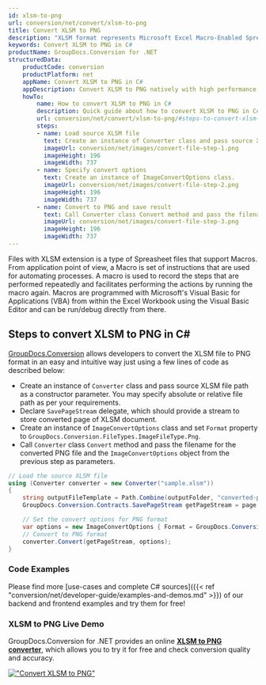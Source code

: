 ```yaml
---
id: xlsm-to-png
url: conversion/net/convert/xlsm-to-png
title: Convert XLSM to PNG
description: "XLSM format represents Microsoft Excel Macro-Enabled Spreadsheet with .xlsm extension. Learn how to convert XLSM to PNG file programmatically in C# language using GroupDocs.Conversion for .NET library."
keywords: Convert XLSM to PNG in C#
productName: GroupDocs.Conversion for .NET
structuredData:
    productCode: conversion
    productPlatform: net
    appName: Convert XLSM to PNG in C#
    appDescription: Convert XLSM to PNG natively with high performance using C# language and server side GroupDocs.Conversion for .NET APIs, without the use of any software like Microsoft or Open Office.
    howTo:
        name: How to convert XLSM to PNG in C# 
        description: Quick guide about how to convert XLSM to PNG in C# with high performance and accuracy.
        url: conversion/net/convert/xlsm-to-png/#steps-to-convert-xlsm-to-png-in-c
        steps:
        - name: Load source XLSM file 
          text: Create an instance of Converter class and pass source XLSM file path as a constructor parameter. You may specify absolute or relative file path as per your requirements. 
          imageUrl: conversion/net/images/convert-file-step-1.png
          imageHeight: 196
          imageWidth: 737
        - name: Specify convert options 
          text: Create an instance of ImageConvertOptions class.
          imageUrl: conversion/net/images/convert-file-step-2.png
          imageHeight: 196
          imageWidth: 737
        - name: Convert to PNG and save result 
          text: Call Converter class Convert method and pass the filename for the converted HTML file and the ImageConvertOptions object from the previous step as parameters.
          imageUrl: conversion/net/images/convert-file-step-3.png
          imageHeight: 196
          imageWidth: 737
---
```


Files with XLSM extension is a type of Spreasheet files that support Macros. From application point of view, a Macro is set of instructions that are used for automating processes. A macro is used to record the steps that are performed repeatedly and facilitates performing the actions by running the macro again. Macros are programmed with Microsoft's Visual Basic for Applications (VBA) from within the Excel Workbook using the Visual Basic Editor and can be run/debug directly from there.

## Steps to convert XLSM to PNG in C#

[GroupDocs.Conversion](https://products.groupdocs.com/conversion/net) allows developers to convert the XLSM file to PNG format in an easy and intuitive way just using a few lines of code as described below:

* Create an instance of `Converter` class and pass source XLSM file path as a constructor parameter. You may specify absolute or relative file path as per your requirements. 
* Declare `SavePageStream` delegate, which should provide a stream to store converted page of XLSM document.
* Create an instance of `ImageConvertOptions` class and set `Format` property to `GroupDocs.Conversion.FileTypes.ImageFileType.Png`.
* Call `Converter` class `Convert` method and pass the filename for the converted PNG file and the `ImageConvertOptions` object from the previous step as parameters.

```csharp
// Load the source XLSM file
using (Converter converter = new Converter("sample.xlsm"))
{
    string outputFileTemplate = Path.Combine(outputFolder, "converted-page-{0}.png");
    GroupDocs.Conversion.Contracts.SavePageStream getPageStream = page => new FileStream(string.Format(outputFileTemplate, page), FileMode.Create);

    // Set the convert options for PNG format
    var options = new ImageConvertOptions { Format = GroupDocs.Conversion.FileTypes.ImageFileType.Png };   
    // Convert to PNG format
    converter.Convert(getPageStream, options);
}
```

### Code Examples

Please find more [use-cases and complete C# sources]({{< ref "conversion/net/developer-guide/examples-and-demos.md" >}}) of our backend and frontend examples and try them for free!

### XLSM to PNG Live Demo

GroupDocs.Conversion for .NET provides an online [**XLSM to PNG converter**](https://products.groupdocs.app/conversion/xlsm-to-png), which allows you to try it for free and check conversion quality and accuracy.

[!["Convert XLSM to PNG"](conversion/net/images/convert-to-png/convert-xlsm-to-png.png)](https://products.groupdocs.app/conversion/xlsm-to-png)